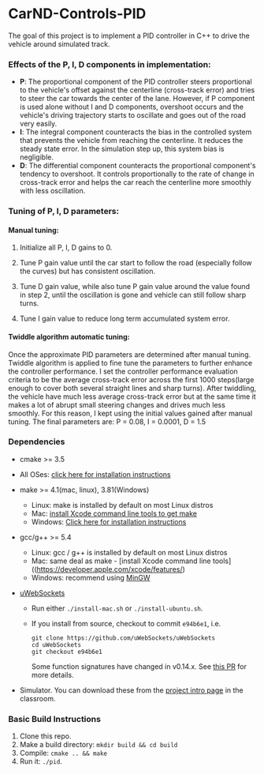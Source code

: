 # CarND-Controls-PID

The goal of this project is to implement a PID controller in C++ to drive the vehicle around simulated track. 

### Effects of the P, I, D components in implementation:

* **P**: The proportional component of the PID controller steers proportional to the vehicle's offset against the centerline (cross-track error) and tries to steer the car towards the center of the lane. However, if P component is used alone without I and D components, overshoot occurs and the vehicle's driving trajectory starts to oscillate and goes out of the road very easily.
* **I**: The integral component counteracts the bias in the controlled system that prevents the vehicle from reaching the centerline. It reduces the steady state error. In the simulation step up, this system bias is negligible.
* **D**: The differential component counteracts the proportional component's tendency to overshoot. It controls proportionally to the rate of change in cross-track error and helps the car reach the centerline more smoothly with less oscillation.

### Tuning of P, I, D parameters:

#### Manual tuning:

1. Initialize all P, I, D gains to 0. 

2. Tune P gain value until the car start to follow the road (especially follow the curves) but has  consistent oscillation.
3. Tune D gain value, while also tune P gain value around the value found in step 2, until the oscillation is gone and vehicle can still follow sharp turns.
4. Tune I gain value to reduce long term accumulated system error.

#### Twiddle algorithm automatic tuning:

Once the approximate PID parameters are determined after manual tuning. Twiddle algorithm is applied to fine tune the parameters to further enhance the controller performance. I set the controller performance evaluation criteria to be the average cross-track error across the first 1000 steps(large enough to cover both several straight lines and sharp turns). After twiddling, the vehicle have much less average cross-track error but at the same time it makes a lot of abrupt small steering changes and drives much less smoothly. For this reason, I kept using the initial values gained after manual tuning. The final parameters are: P = 0.08, I = 0.0001, D = 1.5

### Dependencies

* cmake >= 3.5

 * All OSes: [click here for installation instructions](https://cmake.org/install/)

* make >= 4.1(mac, linux), 3.81(Windows)

  * Linux: make is installed by default on most Linux distros
  * Mac: [install Xcode command line tools to get make](https://developer.apple.com/xcode/features/)
  * Windows: [Click here for installation instructions](http://gnuwin32.sourceforge.net/packages/make.htm)

* gcc/g++ >= 5.4

  * Linux: gcc / g++ is installed by default on most Linux distros
  * Mac: same deal as make - [install Xcode command line tools]((https://developer.apple.com/xcode/features/)
  * Windows: recommend using [MinGW](http://www.mingw.org/)

* [uWebSockets](https://github.com/uWebSockets/uWebSockets)

  * Run either `./install-mac.sh` or `./install-ubuntu.sh`.

  * If you install from source, checkout to commit `e94b6e1`, i.e.

    ```
    git clone https://github.com/uWebSockets/uWebSockets 
    cd uWebSockets
    git checkout e94b6e1
    ```

    Some function signatures have changed in v0.14.x. See [this PR](https://github.com/udacity/CarND-MPC-Project/pull/3) for more details.

* Simulator. You can download these from the [project intro page](https://github.com/udacity/self-driving-car-sim/releases) in the classroom.

### Basic Build Instructions

1. Clone this repo.
2. Make a build directory: `mkdir build && cd build`
3. Compile: `cmake .. && make`
4. Run it: `./pid`. 